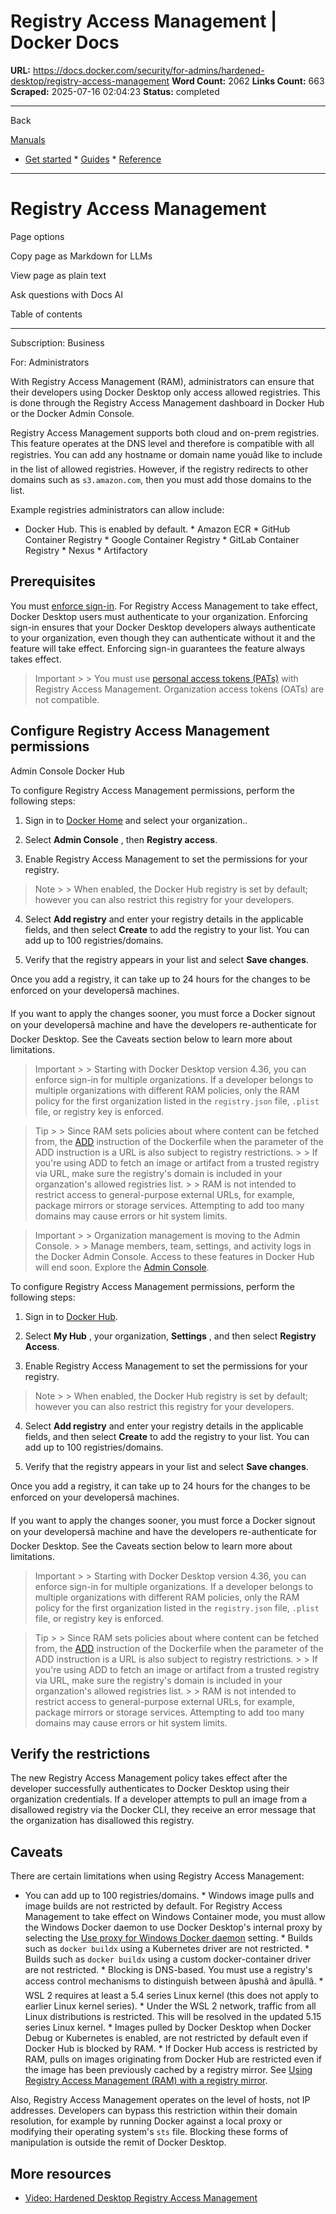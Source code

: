 # Registry Access Management | Docker Docs

**URL:** https://docs.docker.com/security/for-admins/hardened-desktop/registry-access-management
**Word Count:** 2062
**Links Count:** 663
**Scraped:** 2025-07-16 02:04:23
**Status:** completed

---

Back

[Manuals](https://docs.docker.com/manuals/)

  * [Get started](https://docs.docker.com/get-started/)   * [Guides](https://docs.docker.com/guides/)   * [Reference](https://docs.docker.com/reference/)

* * *

# Registry Access Management

Page options

Copy page as Markdown for LLMs

View page as plain text

Ask questions with Docs AI

Table of contents

* * *

Subscription: Business

For: Administrators

With Registry Access Management \(RAM\), administrators can ensure that their developers using Docker Desktop only access allowed registries. This is done through the Registry Access Management dashboard in Docker Hub or the Docker Admin Console.

Registry Access Management supports both cloud and on-prem registries. This feature operates at the DNS level and therefore is compatible with all registries. You can add any hostname or domain name youâd like to include in the list of allowed registries. However, if the registry redirects to other domains such as `s3.amazon.com`, then you must add those domains to the list.

Example registries administrators can allow include:

  * Docker Hub. This is enabled by default.   * Amazon ECR   * GitHub Container Registry   * Google Container Registry   * GitLab Container Registry   * Nexus   * Artifactory

## Prerequisites

You must [enforce sign-in](https://docs.docker.com/enterprise/security/enforce-sign-in/). For Registry Access Management to take effect, Docker Desktop users must authenticate to your organization. Enforcing sign-in ensures that your Docker Desktop developers always authenticate to your organization, even though they can authenticate without it and the feature will take effect. Enforcing sign-in guarantees the feature always takes effect.

> Important >  > You must use [personal access tokens \(PATs\)](https://docs.docker.com/security/for-developers/access-tokens/) with Registry Access Management. Organization access tokens \(OATs\) are not compatible.

## Configure Registry Access Management permissions

Admin Console  Docker Hub

To configure Registry Access Management permissions, perform the following steps:

  1. Sign in to [Docker Home](https://app.docker.com/) and select your organization..

  2. Select **Admin Console** , then **Registry access**.

  3. Enable Registry Access Management to set the permissions for your registry.

> Note >  > When enabled, the Docker Hub registry is set by default; however you can also restrict this registry for your developers.

  4. Select **Add registry** and enter your registry details in the applicable fields, and then select **Create** to add the registry to your list. You can add up to 100 registries/domains.

  5. Verify that the registry appears in your list and select **Save changes**.

Once you add a registry, it can take up to 24 hours for the changes to be enforced on your developersâ machines.

If you want to apply the changes sooner, you must force a Docker signout on your developersâ machine and have the developers re-authenticate for Docker Desktop. See the Caveats section below to learn more about limitations.

> Important >  > Starting with Docker Desktop version 4.36, you can enforce sign-in for multiple organizations. If a developer belongs to multiple organizations with different RAM policies, only the RAM policy for the first organization listed in the `registry.json` file, `.plist` file, or registry key is enforced.

> Tip >  > Since RAM sets policies about where content can be fetched from, the [ADD](https://docs.docker.com/reference/dockerfile/#add) instruction of the Dockerfile when the parameter of the ADD instruction is a URL is also subject to registry restrictions. >  > If you're using ADD to fetch an image or artifact from a trusted registry via URL, make sure the registry's domain is included in your organzation's allowed registries list. >  > RAM is not intended to restrict access to general-purpose external URLs, for example, package mirrors or storage services. Attempting to add too many domains may cause errors or hit system limits.

> Important >  > Organization management is moving to the Admin Console. >  > Manage members, team, settings, and activity logs in the Docker Admin Console. Access to these features in Docker Hub will end soon. Explore the [Admin Console](https://app.docker.com/admin).

To configure Registry Access Management permissions, perform the following steps:

  1. Sign in to [Docker Hub](https://hub.docker.com).

  2. Select **My Hub** , your organization, **Settings** , and then select **Registry Access**.

  3. Enable Registry Access Management to set the permissions for your registry.

> Note >  > When enabled, the Docker Hub registry is set by default; however you can also restrict this registry for your developers.

  4. Select **Add registry** and enter your registry details in the applicable fields, and then select **Create** to add the registry to your list. You can add up to 100 registries/domains.

  5. Verify that the registry appears in your list and select **Save changes**.

Once you add a registry, it can take up to 24 hours for the changes to be enforced on your developersâ machines.

If you want to apply the changes sooner, you must force a Docker signout on your developersâ machine and have the developers re-authenticate for Docker Desktop. See the Caveats section below to learn more about limitations.

> Important >  > Starting with Docker Desktop version 4.36, you can enforce sign-in for multiple organizations. If a developer belongs to multiple organizations with different RAM policies, only the RAM policy for the first organization listed in the `registry.json` file, `.plist` file, or registry key is enforced.

> Tip >  > Since RAM sets policies about where content can be fetched from, the [ADD](https://docs.docker.com/reference/dockerfile/#add) instruction of the Dockerfile when the parameter of the ADD instruction is a URL is also subject to registry restrictions. >  > If you're using ADD to fetch an image or artifact from a trusted registry via URL, make sure the registry's domain is included in your organzation's allowed registries list. >  > RAM is not intended to restrict access to general-purpose external URLs, for example, package mirrors or storage services. Attempting to add too many domains may cause errors or hit system limits.

## Verify the restrictions

The new Registry Access Management policy takes effect after the developer successfully authenticates to Docker Desktop using their organization credentials. If a developer attempts to pull an image from a disallowed registry via the Docker CLI, they receive an error message that the organization has disallowed this registry.

## Caveats

There are certain limitations when using Registry Access Management:

  * You can add up to 100 registries/domains.   * Windows image pulls and image builds are not restricted by default. For Registry Access Management to take effect on Windows Container mode, you must allow the Windows Docker daemon to use Docker Desktop's internal proxy by selecting the [Use proxy for Windows Docker daemon](https://docs.docker.com/desktop/settings-and-maintenance/settings/#proxies) setting.   * Builds such as `docker buildx` using a Kubernetes driver are not restricted.   * Builds such as `docker buildx` using a custom docker-container driver are not restricted.   * Blocking is DNS-based. You must use a registry's access control mechanisms to distinguish between âpushâ and âpullâ.   * WSL 2 requires at least a 5.4 series Linux kernel \(this does not apply to earlier Linux kernel series\).   * Under the WSL 2 network, traffic from all Linux distributions is restricted. This will be resolved in the updated 5.15 series Linux kernel.   * Images pulled by Docker Desktop when Docker Debug or Kubernetes is enabled, are not restricted by default even if Docker Hub is blocked by RAM.   * If Docker Hub access is restricted by RAM, pulls on images originating from Docker Hub are restricted even if the image has been previously cached by a registry mirror. See [Using Registry Access Management \(RAM\) with a registry mirror](https://docs.docker.com/docker-hub/image-library/mirror/).

Also, Registry Access Management operates on the level of hosts, not IP addresses. Developers can bypass this restriction within their domain resolution, for example by running Docker against a local proxy or modifying their operating system's `sts` file. Blocking these forms of manipulation is outside the remit of Docker Desktop.

## More resources

  * [Video: Hardened Desktop Registry Access Management](https://www.youtube.com/watch?v=l9Z6WJdJC9A)